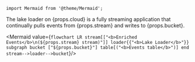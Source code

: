 ```mdx-code-block
import Mermaid from '@theme/Mermaid';
```

<p>The lake loader on {props.cloud} is a fully streaming application that continually pulls events from {props.stream} and writes to {props.bucket}.</p>

<Mermaid value={`
flowchart LR
  stream[["<b>Enriched Events</b>\n(${props.stream} stream)"]]
  loader{{"<b>Lake Loader</b>"}}
  subgraph bucket ["${props.bucket}"]
    table[("<b>Events table</b>")]
  end
  stream-->loader-->bucket
`}/>

